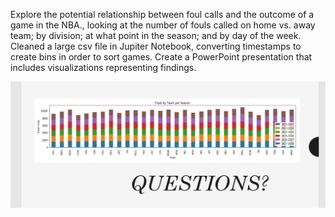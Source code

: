 Explore the potential relationship between foul calls and the outcome of a game in the NBA., looking at the number of fouls called on home vs. away team; by division; at what point in the season; and by day of the week.  Cleaned a large csv file in Jupiter Notebook, converting timestamps to create bins in order to sort games.  Create a PowerPoint presentation that includes visualizations representing findings.

![team_fouls](https://github.com/carlymckelvy/NBA_fouls/blob/master/Screenshot%20(141).png?raw=true)


